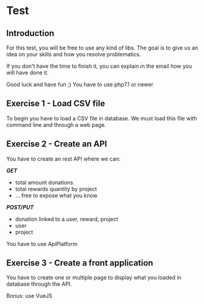 # Test
## Introduction
For this test, you will be free to use any kind of libs. The goal is to give us an idea on your skills and how you resolve problematics.

If you don't have the time to finish it, you can explain in the email how you will have done it.

Good luck and have fun ;)
You have to use php7.1 or newer
## Exercise 1 - Load CSV file
To begin you have to load a CSV file in database.
We must load this file with command line and through a web page.

## Exercise 2 - Create an API
You have to create an rest API where we can:

***GET***
* total amount donations
* total rewards quantity by project
* ... free to expose what you know

***POST/PUT***
* donation linked to a user, reward, project
* user
* project

You have to use ApiPlatform

## Exercise 3 - Create a front application
You have to create one or multiple page to display what you loaded in database through the API.

Bonus: use VueJS
